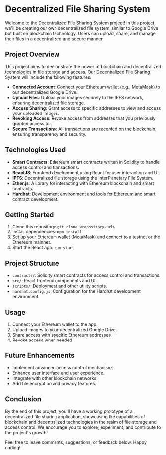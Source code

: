 # Decentralized File Sharing System

Welcome to the Decentralized File Sharing System project! In this project, we'll be creating our own decentralized file system, similar to Google Drive but built on blockchain technology. Users can upload, share, and manage their files in a decentralized and secure manner.

## Project Overview

This project aims to demonstrate the power of blockchain and decentralized technologies in file storage and access. Our Decentralized File Sharing System will include the following features:

- **Connected Account**: Connect your Ethereum wallet (e.g., MetaMask) to our decentralized Google Drive.
- **Upload Files**: Upload your images securely to the IPFS network, ensuring decentralized file storage.
- **Access Sharing**: Grant access to specific addresses to view and access your uploaded images.
- **Revoking Access**: Revoke access from addresses that you previously granted access to.
- **Secure Transactions**: All transactions are recorded on the blockchain, ensuring transparency and security.

## Technologies Used

- **Smart Contracts**: Ethereum smart contracts written in Solidity to handle access control and transactions.
- **ReactJS**: Frontend development using React for user interaction and UI.
- **IPFS**: Decentralized file storage using the InterPlanetary File System.
- **Ether.js**: A library for interacting with Ethereum blockchain and smart contracts.
- **Hardhat**: Development environment and tools for Ethereum and smart contract development.

## Getting Started

1. Clone this repository: `git clone <repository-url>`
2. Install dependencies: `npm install`
3. Set up your Ethereum wallet (MetaMask) and connect to a testnet or the Ethereum mainnet.
4. Start the React app: `npm start`

## Project Structure

- `contracts/`: Solidity smart contracts for access control and transactions.
- `src/`: React frontend components and UI.
- `scripts/`: Deployment and other utility scripts.
- `hardhat.config.js`: Configuration for the Hardhat development environment.

## Usage

1. Connect your Ethereum wallet to the app.
2. Upload images to your decentralized Google Drive.
3. Share access with specific Ethereum addresses.
4. Revoke access when needed.

## Future Enhancements

- Implement advanced access control mechanisms.
- Enhance user interface and user experience.
- Integrate with other blockchain networks.
- Add file encryption and privacy features.

## Conclusion

By the end of this project, you'll have a working prototype of a decentralized file sharing application, showcasing the capabilities of blockchain and decentralized technologies in the realm of file storage and access control. We encourage you to explore, experiment, and contribute to the project's growth!

Feel free to leave comments, suggestions, or feedback below. Happy coding!
